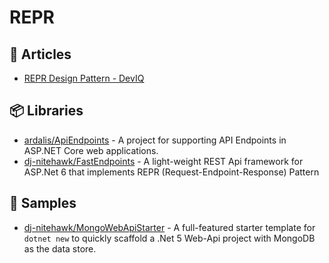 # REPR

## 📕 Articles
 - [REPR Design Pattern - DevIQ](https://deviq.com/design-patterns/repr-design-pattern)
 
## 📦 Libraries
- [ardalis/ApiEndpoints](https://github.com/ardalis/ApiEndpoints) - A project for supporting API Endpoints in ASP.NET Core web applications.
- [dj-nitehawk/FastEndpoints](https://github.com/dj-nitehawk/FastEndpoints) - A light-weight REST Api framework for ASP.Net 6 that implements REPR (Request-Endpoint-Response) Pattern

## 🚀 Samples
- [dj-nitehawk/MongoWebApiStarter](https://github.com/dj-nitehawk/MongoWebApiStarter) - A full-featured starter template for `dotnet new` to quickly scaffold a .Net 5 Web-Api project with MongoDB as the data store.